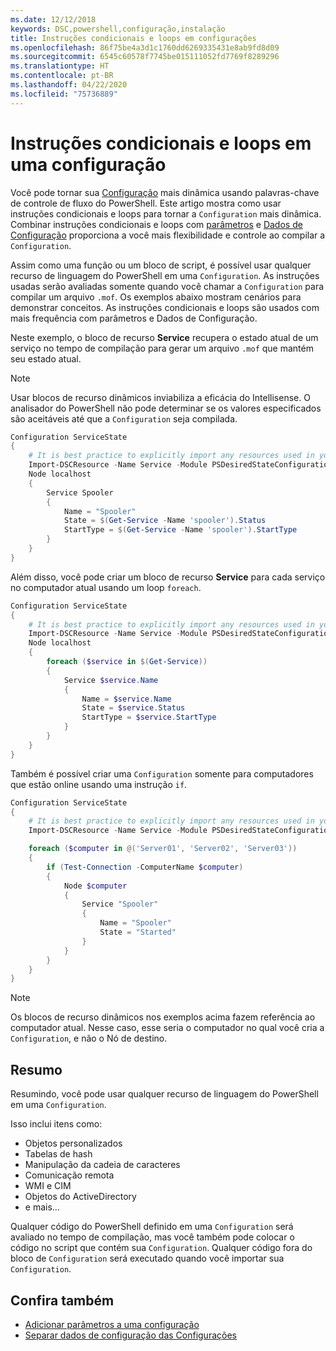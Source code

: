 ```yaml
---
ms.date: 12/12/2018
keywords: DSC,powershell,configuração,instalação
title: Instruções condicionais e loops em configurações
ms.openlocfilehash: 86f75be4a3d1c1760dd6269335431e8ab9fd8d09
ms.sourcegitcommit: 6545c60578f7745be015111052fd7769f8289296
ms.translationtype: HT
ms.contentlocale: pt-BR
ms.lasthandoff: 04/22/2020
ms.locfileid: "75736889"
---
```

# <a name="conditional-statements-and-loops-in-a-configuration"></a>Instruções condicionais e loops em uma configuração

Você pode tornar sua [Configuração](configurations.md) mais dinâmica usando palavras-chave de controle de fluxo do PowerShell. Este artigo mostra como usar instruções condicionais e loops para tornar a `Configuration` mais dinâmica. Combinar instruções condicionais e loops com [parâmetros](add-parameters-to-a-configuration.md) e [Dados de Configuração](configData.md) proporciona a você mais flexibilidade e controle ao compilar a `Configuration`.

Assim como uma função ou um bloco de script, é possível usar qualquer recurso de linguagem do PowerShell em uma `Configuration`.
As instruções usadas serão avaliadas somente quando você chamar a `Configuration` para compilar um arquivo `.mof`. Os exemplos abaixo mostram cenários para demonstrar conceitos. As instruções condicionais e loops são usados com mais frequência com parâmetros e Dados de Configuração.

Neste exemplo, o bloco de recurso **Service** recupera o estado atual de um serviço no tempo de compilação para gerar um arquivo `.mof` que mantém seu estado atual.

> [!NOTE]
> Usar blocos de recurso dinâmicos inviabiliza a eficácia do Intellisense. O analisador do PowerShell não pode determinar se os valores especificados são aceitáveis até que a `Configuration` seja compilada.

```powershell
Configuration ServiceState
{
    # It is best practice to explicitly import any resources used in your Configurations.
    Import-DSCResource -Name Service -Module PSDesiredStateConfiguration
    Node localhost
    {
        Service Spooler
        {
            Name = "Spooler"
            State = $(Get-Service -Name 'spooler').Status
            StartType = $(Get-Service -Name 'spooler').StartType
        }
    }
}
```

Além disso, você pode criar um bloco de recurso **Service** para cada serviço no computador atual usando um loop `foreach`.

```powershell
Configuration ServiceState
{
    # It is best practice to explicitly import any resources used in your Configurations.
    Import-DSCResource -Name Service -Module PSDesiredStateConfiguration
    Node localhost
    {
        foreach ($service in $(Get-Service))
        {
            Service $service.Name
            {
                Name = $service.Name
                State = $service.Status
                StartType = $service.StartType
            }
        }
    }
}
```

Também é possível criar uma `Configuration` somente para computadores que estão online usando uma instrução `if`.

```powershell
Configuration ServiceState
{
    # It is best practice to explicitly import any resources used in your Configurations.
    Import-DSCResource -Name Service -Module PSDesiredStateConfiguration

    foreach ($computer in @('Server01', 'Server02', 'Server03'))
    {
        if (Test-Connection -ComputerName $computer)
        {
            Node $computer
            {
                Service "Spooler"
                {
                    Name = "Spooler"
                    State = "Started"
                }
            }
        }
    }
}
```

> [!NOTE]
> Os blocos de recurso dinâmicos nos exemplos acima fazem referência ao computador atual. Nesse caso, esse seria o computador no qual você cria a `Configuration`, e não o Nó de destino.

<!---
Mention Get-DSCConfigurationFromSystem
-->

## <a name="summary"></a>Resumo

Resumindo, você pode usar qualquer recurso de linguagem do PowerShell em uma `Configuration`.

Isso inclui itens como:

- Objetos personalizados
- Tabelas de hash
- Manipulação da cadeia de caracteres
- Comunicação remota
- WMI e CIM
- Objetos do ActiveDirectory
- e mais...

Qualquer código do PowerShell definido em uma `Configuration` será avaliado no tempo de compilação, mas você também pode colocar o código no script que contém sua `Configuration`. Qualquer código fora do bloco de `Configuration` será executado quando você importar sua `Configuration`.

## <a name="see-also"></a>Confira também

- [Adicionar parâmetros a uma configuração](add-parameters-to-a-configuration.md)
- [Separar dados de configuração das Configurações](configData.md)
